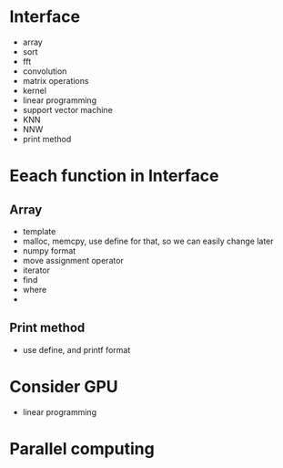 # Interface 

* array
* sort 
* fft 
* convolution 
* matrix operations 
* kernel 
* linear programming 
* support vector machine 
* KNN 
* NNW 
* print method 



# Eeach function in Interface 

## Array 
* template 
* malloc, memcpy, use define for that, so we can easily change later 
* numpy format 
* move assignment operator 
* iterator 
* find 
* where 
* 


## Print method 
* use define, and printf format 


# Consider GPU 
* linear programming 
  

# Parallel computing 
